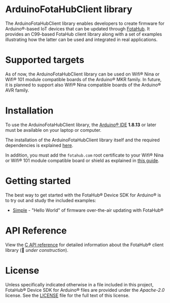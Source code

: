 # ArduinoFotaHubClient library
The ArduinoFotaHubClient library enables developers to create firmware for Arduino&reg;-based IoT devices that can be updated through [FotaHub](http://fotahub.com). It provides an C99-based FotaHub client library along with a set of examples illustrating how the latter can be used and integrated in real applications.

# Supported targets

As of now, the ArduinoFotaHubClient library can be used on Wifi&reg; Nina or Wifi&reg; 101 module compatible boards of the Arduino&reg; MKR family. In future, it is planned to support also Wifi&reg; Nina compatible boards of the Arduino&reg; AVR family. 
# Installation
To use the ArduinoFotaHubClient library, the [Arduino&reg; IDE](https://www.arduino.cc/en/software) **1.8.13** or later must be available on your laptop or computer.

The installation of the ArduinoFotaHubClient library itself and the required dependencies is explained [here](docs/installation/install-library.md). 

In addition, you must add the `fotahub.com` root certificate to your Wifi&reg; Nina or Wifi&reg; 101 module compatible board or shield as explained in [this guide](https://support.arduino.cc/hc/en-us/articles/360016119219-How-to-add-certificates-to-Wifi-Nina-Wifi-101-Modules-).

# Getting started
The best way to get started with the FotaHub&reg; Device SDK for Arduino&reg; is to try out and study the included examples:
* [Simple](docs/getting-started/simple.md) - "Hello World" of firmware over-the-air updating with FotaHub&reg;

# API Reference
View the [C API reference](src/FotaHub.h) for detailed information about the FotaHub&reg; client library (:construction: *under construction*).

# License
Unless specifically indicated otherwise in a file included in this project, FotaHub&reg; Device SDK for Arduino&reg; files are provided under the *Apache-2.0* license. See the [LICENSE](LICENSE) file for the full text of this license.
